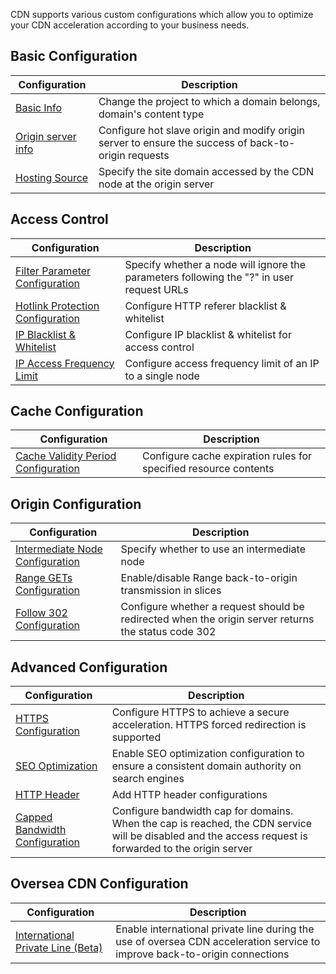 CDN supports various custom configurations which allow you to optimize your CDN acceleration according to your business needs.

## Basic Configuration

| Configuration                            | Description                              |
| ---------------------------------------- | ---------------------------------------- |
| [Basic Info](https://www.qcloud.com/document/product/228/7864) | Change the project to which a domain belongs, domain's content type |
| [Origin server info](https://www.qcloud.com/document/product/228/6289) | Configure hot slave origin and modify origin server to ensure the success of back-to-origin requests |
| [Hosting Source](https://www.qcloud.com/doc/product/228/6293) | Specify the site domain accessed by the CDN node at the origin server |

## Access Control

| Configuration                            | Description                              |
| ---------------------------------------- | ---------------------------------------- |
| [Filter Parameter Configuration](https://www.qcloud.com/doc/product/228/6291) | Specify whether a node will ignore the parameters following the "?" in user request URLs |
| [Hotlink Protection Configuration](https://www.qcloud.com/doc/product/228/6292) | Configure HTTP referer blacklist & whitelist |
| [IP Blacklist & Whitelist](https://www.qcloud.com/doc/product/228/6298) | Configure IP blacklist & whitelist for access control |
| [IP Access Frequency Limit](https://www.qcloud.com/doc/product/228/6420) | Configure access frequency limit of an IP to a single node |


## Cache Configuration
| Configuration                            | Description                              |
| ---------------------------------------- | ---------------------------------------- |
| [Cache Validity Period Configuration](https://www.qcloud.com/doc/product/228/6290) | Configure cache expiration rules for specified resource contents |

 ## Origin Configuration

| Configuration                            | Description                              |
| ---------------------------------------- | ---------------------------------------- |
| [Intermediate Node Configuration](https://www.qcloud.com/doc/product/228/6294) | Specify whether to use an intermediate node |
| [Range GETs Configuration](https://www.qcloud.com/document/product/228/7184) | Enable/disable Range back-to-origin transmission in slices |
| [Follow 302 Configuration](https://www.qcloud.com/document/product/228/7183) | Configure whether a request should be redirected when the origin server returns the status code 302 |

## Advanced Configuration
| Configuration                            | Description                              |
| ---------------------------------------- | ---------------------------------------- |
| [HTTPS Configuration](https://www.qcloud.com/doc/product/228/6295) | Configure HTTPS to achieve a secure acceleration. HTTPS forced redirection is supported |
| [SEO Optimization](https://www.qcloud.com/doc/product/228/6297) | Enable SEO optimization configuration to ensure a consistent domain authority on search engines |
| [HTTP Header](https://www.qcloud.com/doc/product/228/6296) | Add HTTP header configurations           |
| [Capped Bandwidth Configuration](https://www.qcloud.com/document/product/228/7541) | Configure bandwidth cap for domains. When the cap is reached, the CDN service will be disabled and the access request is forwarded to the origin server |

## Oversea CDN Configuration

| Configuration                            | Description                              |
| ---------------------------------------- | ---------------------------------------- |
| [International Private Line (Beta)](https://www.qcloud.com/document/product/228/7854) | Enable international private line during the use of oversea CDN acceleration service to improve back-to-origin connections |
